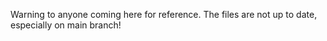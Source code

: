 Warning to anyone coming here for reference. The files are not up to date, especially on main branch!
